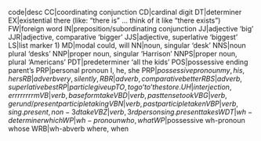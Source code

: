 code|desc
CC|coordinating conjunction
CD|cardinal digit
DT|determiner
EX|existential there (like: “there is” … think of it like “there exists”)
FW|foreign word
IN|preposition/subordinating conjunction
JJ|adjective ‘big’
JJR|adjective, comparative ‘bigger’
JJS|adjective, superlative ‘biggest’
LS|list marker 1)
MD|modal could, will
NN|noun, singular ‘desk’
NNS|noun plural ‘desks’
NNP|proper noun, singular ‘Harrison’
NNPS|proper noun, plural ‘Americans’
PDT|predeterminer ‘all the kids’
POS|possessive ending parent’s
PRP|personal pronoun I, he, she
PRP$|possessive pronoun my, his, hers
RB|adverb very, silently,
RBR|adverb, comparative better
RBS|adverb, superlative best
RP|particle give up
TO, to go ‘to’ the store.
UH|interjection, errrrrrrrm
VB|verb, base form take
VBD|verb, past tense took
VBG|verb, gerund/present participle taking
VBN|verb, past participle taken
VBP|verb, sing. present, non-3d take
VBZ|verb, 3rd person sing. present takes
WDT|wh-determiner which
WP|wh-pronoun who, what
WP$|possessive wh-pronoun whose
WRB|wh-abverb where, when